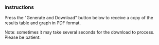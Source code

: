 ### Instructions

Press the "Generate and Download" button below to receive a copy of the results table and graph in PDF format.

Note: sometimes it may take several seconds for the download to process.  Please be patient.
